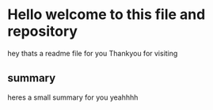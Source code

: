 # Hello welcome to this file and repository

hey thats a readme file for you
Thankyou for visiting
  
## summary
heres a small summary for you
 yeahhhh